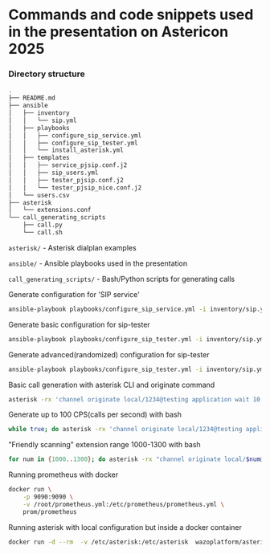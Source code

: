 # Commands and code snippets used in the presentation on Astericon 2025
### Directory structure
```bash
.
├── README.md
├── ansible
│   ├── inventory
│   │   └── sip.yml
│   ├── playbooks
│   │   ├── configure_sip_service.yml
│   │   ├── configure_sip_tester.yml
│   │   └── install_asterisk.yml
│   ├── templates
│   │   ├── service_pjsip.conf.j2
│   │   ├── sip_users.yml
│   │   ├── tester_pjsip.conf.j2
│   │   └── tester_pjsip_nice.conf.j2
│   └── users.csv
├── asterisk
│   └── extensions.conf
└── call_generating_scripts
    ├── call.py
    └── call.sh
```

`asterisk/` - Asterisk dialplan examples

`ansible/` - Ansible playbooks used in the presentation

`call_generating_scripts/` - Bash/Python scripts for generating calls


Generate configuration for 'SIP service'
```bash
ansible-playbook playbooks/configure_sip_service.yml -i inventory/sip.yml
```

Generate basic configuration for sip-tester
```bash
ansible-playbook playbooks/configure_sip_tester.yml -i inventory/sip.yml -e nice=1
```

Generate advanced(randomized) configuration for sip-tester
```bash
ansible-playbook playbooks/configure_sip_tester.yml -i inventory/sip.yml
```

Basic call generation with asterisk CLI and originate command
```bash
asterisk -rx 'channel originate local/1234@testing application wait 10'
```

Generate up to 100 CPS(calls per second) with bash
```bash
while true; do asterisk -rx 'channel originate local/1234@testing application wait 10'; sleep 0.01; done
```

"Friendly scanning" extension range 1000-1300 with bash
```bash
for num in {1000..1300}; do asterisk -rx "channel originate local/$num@testing application wait 10"; sleep 0.01 ; done
```

Running prometheus  with docker
```bash
docker run \
    -p 9090:9090 \
    -v /root/prometheus.yml:/etc/prometheus/prometheus.yml \
    prom/prometheus
```

Running asterisk with local configuration but inside a docker container
```bash
docker run -d --rm  -v /etc/asterisk:/etc/asterisk  wazoplatform/asterisk:latest
```

